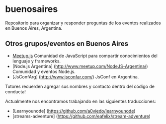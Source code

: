 buenosaires
===========

Repositorio para organizar y responder preguntas de los eventos realizados en Buenos Aires, Argentina.

## Otros grupos/eventos en Buenos Aires

- [Meetup.js](http://www.meetup.com/Meetup-js/) Comunidad de JavaScript para compartir conocimientos del lenguaje y frameworks.
- [Node.js Argentina] (http://www.meetup.com/NodeJS-Argentina/) Comunidad y eventos Node.js. 
- [JsConfArg] (http://www.jsconfar.com/) JsConf en Argentina. 


Tutores recuerden agregar sus nombres y contacto dentro del código de conducta!


Actualmente nos encontramos trabajando en las siguientes traducciones:
- [Learnyounode] (https://github.com/a0viedo/learnyounode)
- [streams-adventure] (https://github.com/eafelix/stream-adventure)
